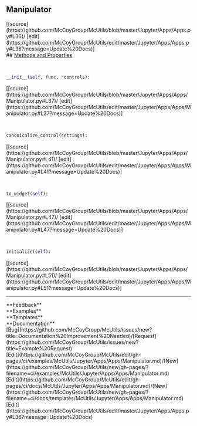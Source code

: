 ## <a id="McUtils.Jupyter.Apps.Apps.Manipulator">Manipulator</a> 

<div class="docs-source-link" markdown="1">
[[source](https://github.com/McCoyGroup/McUtils/blob/master/Jupyter/Apps/Apps.py#L36)/
[edit](https://github.com/McCoyGroup/McUtils/edit/master/Jupyter/Apps/Apps.py#L36?message=Update%20Docs)]
</div>









<div class="collapsible-section">
 <div class="collapsible-section collapsible-section-header" markdown="1">
## <a class="collapse-link" data-toggle="collapse" href="#methods" markdown="1"> Methods and Properties</a> <a class="float-right" data-toggle="collapse" href="#methods"><i class="fa fa-chevron-down"></i></a>
 </div>
 <div class="collapsible-section collapsible-section-body collapse show" id="methods" markdown="1">
 
<a id="McUtils.Jupyter.Apps.Apps.Manipulator.__init__" class="docs-object-method">&nbsp;</a> 
```python
__init__(self, func, *controls): 
```
<div class="docs-source-link" markdown="1">
[[source](https://github.com/McCoyGroup/McUtils/blob/master/Jupyter/Apps/Apps/Manipulator.py#L37)/
[edit](https://github.com/McCoyGroup/McUtils/edit/master/Jupyter/Apps/Apps/Manipulator.py#L37?message=Update%20Docs)]
</div>


<a id="McUtils.Jupyter.Apps.Apps.Manipulator.canonicalize_control" class="docs-object-method">&nbsp;</a> 
```python
canonicalize_control(settings): 
```
<div class="docs-source-link" markdown="1">
[[source](https://github.com/McCoyGroup/McUtils/blob/master/Jupyter/Apps/Apps/Manipulator.py#L41)/
[edit](https://github.com/McCoyGroup/McUtils/edit/master/Jupyter/Apps/Apps/Manipulator.py#L41?message=Update%20Docs)]
</div>


<a id="McUtils.Jupyter.Apps.Apps.Manipulator.to_widget" class="docs-object-method">&nbsp;</a> 
```python
to_widget(self): 
```
<div class="docs-source-link" markdown="1">
[[source](https://github.com/McCoyGroup/McUtils/blob/master/Jupyter/Apps/Apps/Manipulator.py#L47)/
[edit](https://github.com/McCoyGroup/McUtils/edit/master/Jupyter/Apps/Apps/Manipulator.py#L47?message=Update%20Docs)]
</div>


<a id="McUtils.Jupyter.Apps.Apps.Manipulator.initialize" class="docs-object-method">&nbsp;</a> 
```python
initialize(self): 
```
<div class="docs-source-link" markdown="1">
[[source](https://github.com/McCoyGroup/McUtils/blob/master/Jupyter/Apps/Apps/Manipulator.py#L51)/
[edit](https://github.com/McCoyGroup/McUtils/edit/master/Jupyter/Apps/Apps/Manipulator.py#L51?message=Update%20Docs)]
</div>
 </div>
</div>












---


<div markdown="1" class="text-secondary">
<div class="container">
  <div class="row">
   <div class="col" markdown="1">
**Feedback**   
</div>
   <div class="col" markdown="1">
**Examples**   
</div>
   <div class="col" markdown="1">
**Templates**   
</div>
   <div class="col" markdown="1">
**Documentation**   
</div>
   <div class="col" markdown="1">
   
</div>
   <div class="col" markdown="1">
   
</div>
   <div class="col" markdown="1">
   
</div>
</div>
  <div class="row">
   <div class="col" markdown="1">
[Bug](https://github.com/McCoyGroup/McUtils/issues/new?title=Documentation%20Improvement%20Needed)/[Request](https://github.com/McCoyGroup/McUtils/issues/new?title=Example%20Request)   
</div>
   <div class="col" markdown="1">
[Edit](https://github.com/McCoyGroup/McUtils/edit/gh-pages/ci/examples/McUtils/Jupyter/Apps/Apps/Manipulator.md)/[New](https://github.com/McCoyGroup/McUtils/new/gh-pages/?filename=ci/examples/McUtils/Jupyter/Apps/Apps/Manipulator.md)   
</div>
   <div class="col" markdown="1">
[Edit](https://github.com/McCoyGroup/McUtils/edit/gh-pages/ci/docs/McUtils/Jupyter/Apps/Apps/Manipulator.md)/[New](https://github.com/McCoyGroup/McUtils/new/gh-pages/?filename=ci/docs/templates/McUtils/Jupyter/Apps/Apps/Manipulator.md)   
</div>
   <div class="col" markdown="1">
[Edit](https://github.com/McCoyGroup/McUtils/edit/master/Jupyter/Apps/Apps.py#L36?message=Update%20Docs)   
</div>
   <div class="col" markdown="1">
   
</div>
   <div class="col" markdown="1">
   
</div>
   <div class="col" markdown="1">
   
</div>
</div>
</div>
</div>